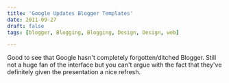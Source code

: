 ```yaml
---
title: 'Google Updates Blogger Templates'
date: 2011-09-27
draft: false
tags: [blogger, Blogging, Blogging, Design, Design, web]

---
```


Good to see that Google hasn't completely forgotten/ditched Blogger. Still not a huge fan of the interface but you can't argue with the fact that they've definitely given the presentation a nice refresh.